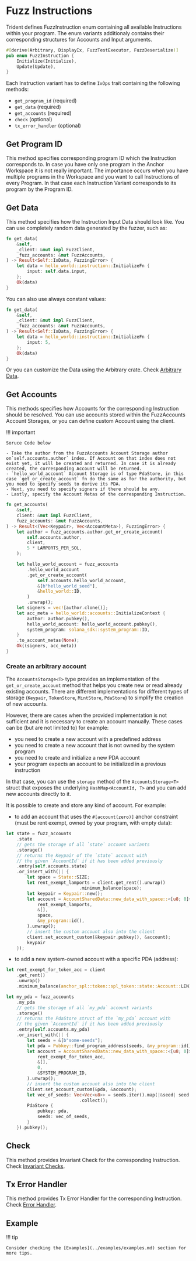 # Fuzz Instructions

Trident defines FuzzInstruction enum containing all available Instructions within your program. The enum variants additionaly contains their corresponding structures for Accounts and Input arguments.

```rust
#[derive(Arbitrary, DisplayIx, FuzzTestExecutor, FuzzDeserialize)]
pub enum FuzzInstruction {
    Initialize(Initialize),
    Update(Update),
}
```

Each Instruction variant has to define `IxOps` trait containing the following methods:

- `get_program_id` (required)
- `get_data` (required)
- `get_accounts` (required)
- `check` (optional)
- `tx_error_handler` (optional)


## Get Program ID

This method specifies corresponding program ID which the Instruction corresponds to. In case you have only one program in the Anchor Workspace it is not really important. The importance occurs when you have multiple programs in the Workspace and you want to call Instructions of every Program. In that case each Instruction Variant corresponds to its program by the Program ID.

## Get Data

This method specifies how the Instruction Input Data should look like. You can use completely random data generated by the fuzzer, such as:

```rust
fn get_data(
    &self,
    _client: &mut impl FuzzClient,
    _fuzz_accounts: &mut FuzzAccounts,
) -> Result<Self::IxData, FuzzingError> {
    let data = hello_world::instruction::InitializeFn {
        input: self.data.input,
    };
    Ok(data)
}
```

You can also use always constant values:

```rust
fn get_data(
    &self,
    _client: &mut impl FuzzClient,
    _fuzz_accounts: &mut FuzzAccounts,
) -> Result<Self::IxData, FuzzingError> {
    let data = hello_world::instruction::InitializeFn {
        input: 5,
    };
    Ok(data)
}
```

Or you can customize the Data using the Arbitrary crate. Check [Arbitrary Data](./arbitrary-data.md).

## Get Accounts

This methods specifies how Accounts for the corresponding Instruction should be resolved. You can use accounts stored within the FuzzAccounts Account Storages, or you can define custom Account using the client.


!!! important

    Soruce Code below

    - Take the author from the FuzzAccounts Account Storage author on`self.accounts.author` index. If Account on that index does not exist yet, it will be created and returned. In case it is already created, the corresponding Account will be returned.
    - `hello_world_account` Account Storage is of type PdaStore, in this case `get_or_create_account` fn do the same as for the authority, but you need to specify seeds to derive its PDA.
    - Next, you need to specify signers if there should be any.
    - Lastly, specify the Account Metas of the corresponding Instruction.

```rust
fn get_accounts(
    &self,
    client: &mut impl FuzzClient,
    fuzz_accounts: &mut FuzzAccounts,
) -> Result<(Vec<Keypair>, Vec<AccountMeta>), FuzzingError> {
    let author = fuzz_accounts.author.get_or_create_account(
        self.accounts.author,
        client,
        5 * LAMPORTS_PER_SOL,
    );

    let hello_world_account = fuzz_accounts
        .hello_world_account
        .get_or_create_account(
            self.accounts.hello_world_account,
            &[b"hello_world_seed"],
            &hello_world::ID,
        )
        .unwrap();
    let signers = vec![author.clone()];
    let acc_meta = hello_world::accounts::InitializeContext {
        author: author.pubkey(),
        hello_world_account: hello_world_account.pubkey(),
        system_program: solana_sdk::system_program::ID,
    }
    .to_account_metas(None);
    Ok((signers, acc_meta))
}
```


### Create an arbitrary account
The `AccountsStorage<T>` type provides an implementation of the `get_or_create_account` method that helps you create new or read already existing accounts. There are different implementations for different types of storage (`Keypair`, `TokenStore`, `MintStore`, `PdaStore`) to simplify the creation of new accounts.

However, there are cases when the provided implementation is not sufficient and it is necessary to create an account manually. These cases can be (but are not limited to) for example:

- you need to create a new account with a predefined address
- you need to create a new account that is not owned by the system program
- you need to create and initialize a new PDA account
- your program expects an account to be initialized in a previous instruction

In that case, you can use the `storage` method of the `AccountsStorage<T>` struct that exposes the underlying `HashMap<AccountId, T>` and you can add new accounts directly to it.

It is possible to create and store any kind of account. For example:

- to add an account that uses the `#[account(zero)]` anchor constraint (must be rent exempt, owned by your program, with empty data):

```rust
let state = fuzz_accounts
    .state
    // gets the storage of all `state` account variants
    .storage()
    // returns the Keypair of the `state` account with
    // the given `AccountId` if it has been added previously
    .entry(self.accounts.state)
    .or_insert_with(|| {
        let space = State::SIZE;
        let rent_exempt_lamports = client.get_rent().unwrap()
                            .minimum_balance(space);
        let keypair = Keypair::new();
        let account = AccountSharedData::new_data_with_space::<[u8; 0]>(
            rent_exempt_lamports,
            &[],
            space,
            &my_program::id(),
        ).unwrap();
        // insert the custom account also into the client
        client.set_account_custom(&keypair.pubkey(), &account);
        keypair
    });
```

- to add a new system-owned account with a specific PDA (address):

```rust
let rent_exempt_for_token_acc = client
    .get_rent()
    .unwrap()
    .minimum_balance(anchor_spl::token::spl_token::state::Account::LEN);

let my_pda = fuzz_accounts
    .my_pda
    // gets the storage of all `my_pda` account variants
    .storage()
    // returns the PdaStore struct of the `my_pda` account with
    // the given `AccountId` if it has been added previously
    .entry(self.accounts.my_pda)
    .or_insert_with(|| {
        let seeds = &[b"some-seeds"];
        let pda = Pubkey::find_program_address(seeds, &my_program::id()).0;
        let account = AccountSharedData::new_data_with_space::<[u8; 0]>(
            rent_exempt_for_token_acc,
            &[],
            0,
            &SYSTEM_PROGRAM_ID,
        ).unwrap();
        // insert the custom account also into the client
        client.set_account_custom(&pda, &account);
        let vec_of_seeds: Vec<Vec<u8>> = seeds.iter().map(|&seed| seed.to_vec())
                            .collect();
        PdaStore {
            pubkey: pda,
            seeds: vec_of_seeds,
        }
    }).pubkey();
```

## Check

This method provides Invariant Check for the corresponding Instruction. Check [Invariant Checks](./invariant-checks.md).

## Tx Error Handler

This method provides Tx Error Handler for the corresponding Instruction. Check [Error Handler](./error-handlers.md).


## Example

!!! tip

    Consider checking the [Examples](../examples/examples.md) section for more tips.
